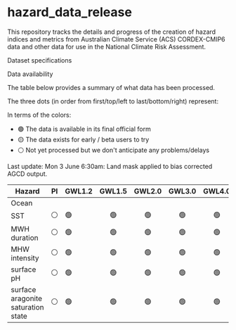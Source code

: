 # hazard_data_release

This repository tracks the details and progress of the creation of hazard indices and metrics from Australian Climate Service (ACS) CORDEX-CMIP6 data and other data for use in the National Climate Risk Assessment.

Dataset specifications

Data availability

The table below provides a summary of what data has been processed.

The three dots (in order from first/top/left to last/bottom/right) represent:

In terms of the colors:
- :green_circle: The data is available in its final official form
- :yellow_circle: The data exists for early / beta users to try
- :white_circle: Not yet processed but we don't anticipate any problems/delays

Last update: Mon 3 June 6:30am: Land mask applied to bias corrected AGCD output.




| Hazard | PI  | GWL1.2 | GWL1.5  | GWL2.0 | GWL3.0 | GWL4.0| (Notes) |
| ---    | --- | ---    |  :-:    | :-:    | :-:    | :-:   | :-:     |
|  Ocean |     |        |         |        |        |       |         |
| SST     |:white_circle: | :green_circle: | :green_circle: | :green_circle: | :green_circle: | :green_circle: |  |
| MWH duration |:white_circle: | :green_circle: | :green_circle: | :green_circle: | :green_circle: | :green_circle: |  |
| MHW intensity|:white_circle: | :green_circle: | :green_circle: | :green_circle: | :green_circle: | :green_circle: |  |
| surface pH     |:white_circle: | :green_circle: | :green_circle: | :green_circle: | :green_circle: | :green_circle: |  |
| surface aragonite saturation state     |:white_circle: | :green_circle: | :green_circle: | :green_circle: | :green_circle: | :green_circle: |  |
